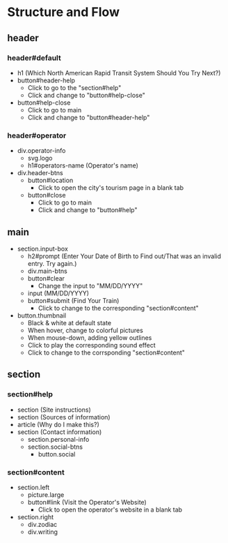 # Structure and Flow

## header

### header#default

- h1 (Which North American Rapid Transit System Should You Try Next?)
- button#header-help
    - Click to go to the "section#help"
    - Click and change to "button#help-close"
- button#help-close
    - Click to go to main
    - Click and change to "button#header-help"

### header#operator

- div.operator-info
    - svg.logo
    - h1#operators-name (Operator's name)
- div.header-btns
    - button#location
        - Click to open the city's tourism page in a blank tab
    - button#close
        - Click to go to main
        - Click and change to "button#help"

## main

- section.input-box
    - h2#prompt (Enter Your Date of Birth to Find out/That was an invalid entry. Try again.)
    - div.main-btns
    - button#clear
        - Change the input to "MM/DD/YYYY"
    - input (MM/DD/YYYY)
    - button#submit (Find Your Train)
        - Click to change to the corresponding "section#content"
- button.thumbnail
    - Black & white at default state
    - When hover, change to colorful pictures
    - When mouse-down, adding yellow outlines
    - Click to play the corresponding sound effect
    - Click to change to the corrsponding "section#content"

## section

### section#help

- section (Site instructions)
- section (Sources of information)
- article (Why do I make this?)
- section (Contact information)
    - section.personal-info
    - section.social-btns
        - button.social

### section#content

- section.left
    - picture.large
    - button#link (Visit the Operator's Website)
        - Click to open the operator's website in a blank tab
- section.right
    - div.zodiac
    - div.writing
